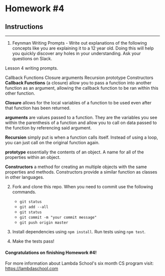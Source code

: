 # Homework #4

## Instructions
---
1. Feynman Writing Prompts - Write out explanations of the following concepts like you are explaining it to a 12 year old.  Doing this will help you quickly discover any holes in your understanding.  Ask your questions on Slack.
		

Lesson 4 writing prompts.


Callback Functions 
Closure 
arguments 
Recursion 
prototype 
Constructors 
<b>Callback Functions</b> (a closure) allow you to pass a function into another function as an argument, allowing the callback function to be ran within this other function. 

<b>Closure</b> allows for the local variables of a function to be used even after that function has been returned.

<b>arguments</b> are values passed to a function.  They are the variables you see within the parenthesis of a function and allow you to call on data passed to the function by referencing said argument.

<b>Recursion</b> simply put is when a function calls itself. Instead of using a loop, you can just call on the original function again.

<b>prototype</b> essentially the contents of an object. A name for all of the properties within an object.

<b>Constructors</b> a method for creating an multiple objects with the same properties and methods.  Constructors provide a similar function as classes in other languages.


2. Fork and clone this repo.  When you need to commit use the following commands.
		
	* `git status`
	* `git add --all`
	* `git status`
	* `git commit -m "your commit message"`
	* `git push origin master`

3. Install dependencies using `npm install`.  Run tests using `npm test`.

4. Make the tests pass!



#### Congratulations on finishing Homework #4!

For more information about Lambda School's six month CS program visit: https://lambdaschool.com
